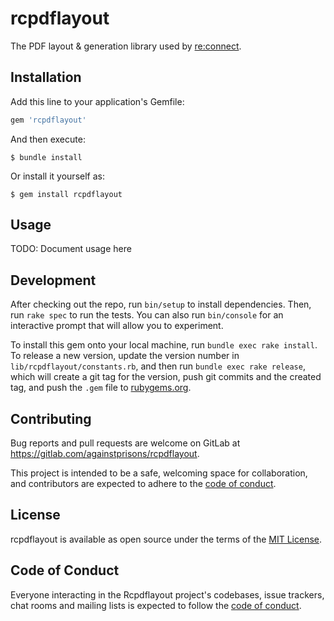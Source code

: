 # rcpdflayout

The PDF layout & generation library used by [re:connect][].

## Installation

Add this line to your application's Gemfile:

```ruby
gem 'rcpdflayout'
```

And then execute:

    $ bundle install

Or install it yourself as:

    $ gem install rcpdflayout

## Usage

TODO: Document usage here

## Development

After checking out the repo, run `bin/setup` to install dependencies. Then, run
`rake spec` to run the tests. You can also run `bin/console` for an interactive
prompt that will allow you to experiment.

To install this gem onto your local machine, run `bundle exec rake install`. To
release a new version, update the version number in
`lib/rcpdflayout/constants.rb`, and then run `bundle exec rake release`, which
will create a git tag for the version, push git commits and the created tag,
and push the `.gem` file to [rubygems.org](https://rubygems.org).

## Contributing

Bug reports and pull requests are welcome on GitLab at
<https://gitlab.com/againstprisons/rcpdflayout>.

This project is intended to be a safe, welcoming space for collaboration, and
contributors are expected to adhere to the [code of conduct][].

## License

rcpdflayout is available as open source under the terms of the [MIT License][].

## Code of Conduct

Everyone interacting in the Rcpdflayout project's codebases, issue trackers,
chat rooms and mailing lists is expected to follow the [code of conduct][].

[re:connect]: https://gitlab.com/againstprisons/reconnect
[MIT License]: https://opensource.org/licenses/MIT
[code of conduct]: https://gitlab.com/againstprisons/rcpdflayout/-/blob/main/CODE_OF_CONDUCT.md
